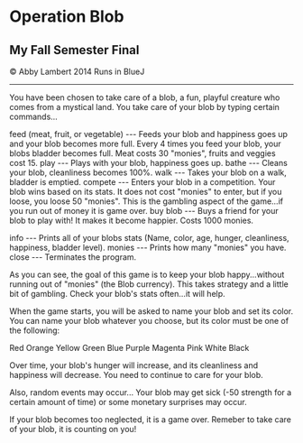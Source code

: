 # Operation Blob
## My Fall Semester Final
© Abby Lambert 2014
Runs in BlueJ
***

You have been chosen to take care of a blob, a fun, playful creature who comes from a mystical land.  You take care of your blob by typing certain commands...

feed (meat, fruit, or vegetable) --- Feeds your blob and happiness goes up and your blob becomes more full. Every 4 times you feed your blob, your blobs bladder becomes full. Meat costs 30 "monies", fruits and veggies cost 15.
play --- Plays with your blob, happiness goes up.
bathe --- Cleans your blob, cleanliness becomes 100%.
walk --- Takes your blob on a walk, bladder is emptied.
compete --- Enters your blob in a competition. Your blob wins based on its stats.  It does not cost "monies" to enter, but if you loose, you loose 50 "monies". This is the gambling aspect of the game...if you run out of money it is game over.
buy blob --- Buys a friend for your blob to play with!  It makes it become happier.  Costs 1000 monies.

info --- Prints all of your blobs stats (Name, color, age, hunger, cleanliness, happiness, bladder level).
monies --- Prints how many "monies" you have.
close --- Terminates the program.

As you can see, the goal of this game is to keep your blob happy...without running out of "monies" (the Blob currency). This takes strategy and a little bit of gambling. Check your blob's stats often...it will help.

When the game starts, you will be asked to name your blob and set its color. You can name your blob whatever you choose, but its color must be one of the following:

Red
Orange
Yellow
Green
Blue
Purple
Magenta
Pink
White
Black

Over time, your blob's hunger will increase, and its cleanliness and happiness will decrease. You need to continue to care for your blob.  

Also, random events may occur...
Your blob may get sick (-50 strength for a certain amount of time) or some monetary surprises may occur. 

If your blob becomes too neglected, it is a game over.  Remeber to take care of your blob, it is counting on you!
